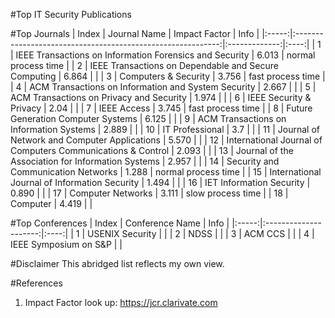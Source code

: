 #Top IT Security Publications

#Top Journals
| Index |                         Journal Name                        | Impact Factor | Info |
|:-----:|:-----------------------------------------------------------:|:-------------:|:----:|
| 1     | IEEE Transactions on Information Forensics and Security     |     6.013     | normal process time |
| 2     | IEEE Transactions on Dependable and Secure Computing        |     6.864     |      |
| 3     | Computers & Security                                        |     3.756     | fast process time |
| 4     | ACM Transactions on Information and System Security         |     2.667     |      |
| 5     | ACM Transactions on Privacy and Security                    |     1.974     |      |
| 6     | IEEE Security & Privacy                                     |      2.04     |      |
| 7     | IEEE Access                                                 |     3.745     | fast process time |
| 8     | Future Generation Computer Systems                          |     6.125     |      |
| 9     | ACM Transactions on Information Systems                     |     2.889     |      |
| 10    | IT Professional                                             |      3.7      |      |
| 11    | Journal of Network and Computer Applications                |     5.570     |      |
| 12    | International Journal of Computers Communications & Control |     2.093     |      |
| 13    | Journal of the Association for Information Systems          |     2.957     |      |
| 14    | Security and Communication Networks                         |     1.288     | normal process time |
| 15    | International Journal of Information Security               |     1.494     |      |
| 16    | IET Information Security                                    |     0.890     |      |
| 17    | Computer Networks                                           |     3.111     | slow process time |
| 18    | Computer                                                    |     4.419     |      |

#Top Conferences
| Index |    Conference Name    | Info |
|:-----:|:---------------------:|:----:|
|   1   | USENIX Security       |      |
|   2   | NDSS                  |      |
|   3   | ACM CCS               |      |
|   4   | IEEE Symposium on S&P |      |

#Disclaimer
This abridged list reflects my own view.

#References
1. Impact Factor look up: https://jcr.clarivate.com
